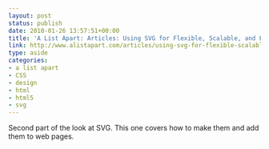 ```yaml
---
layout: post
status: publish
date: 2010-01-26 13:57:51+00:00
title: 'A List Apart: Articles: Using SVG for Flexible, Scalable, and Fun Backgrounds, Part II'
link: http://www.alistapart.com/articles/using-svg-for-flexible-scalable-and-fun-backgrounds-part-ii/ 
type: aside
categories:
- a list apart
- CSS
- design
- html
- html5
- svg
---
```


Second part of the look at SVG. This one covers how to make them and add them to web pages.
